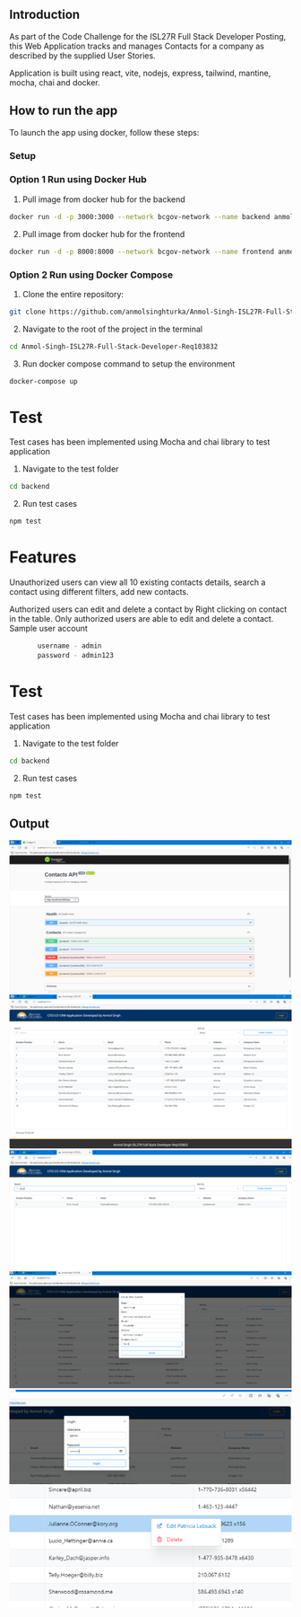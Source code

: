 ## **Introduction**

As part of the Code Challenge for the ISL27R Full Stack Developer Posting, this Web Application tracks and manages Contacts for a company as described by the supplied User Stories.

Application is built using react, vite, nodejs, express, tailwind, mantine, mocha, chai and docker.

## **How to run the app**

To launch the app using docker, follow these steps:

### Setup

### Option 1 Run using Docker Hub

1. Pull image from docker hub for the backend

```bash
docker run -d -p 3000:3000 --network bcgov-network --name backend anmolsinghturka/backend:latest
```

2. Pull image from docker hub for the frontend

```bash
docker run -d -p 8000:8000 --network bcgov-network --name frontend anmolsinghturka/frontend:latest
```

### Option 2 Run using Docker Compose

1. Clone the entire repository:

```bash
git clone https://github.com/anmolsinghturka/Anmol-Singh-ISL27R-Full-Stack-Developer-Req103832
```

2. Navigate to the root of the project in the terminal

```bash
cd Anmol-Singh-ISL27R-Full-Stack-Developer-Req103832
```

3. Run docker compose command to setup the environment

```bash
docker-compose up
```

# Test

Test cases has been implemented using Mocha and chai library to test application

1. Navigate to the test folder

```bash
cd backend
```

2. Run test cases

```bash
npm test
```

# Features

Unauthorized users can view all 10 existing contacts details, search a contact using different filters, add new contacts.

Authorized users can edit and delete a contact by Right clicking on contact in the table. Only authorized users are able to edit and delete a contact. Sample user account

```bash
       username - admin
       password - admin123
```

# Test

Test cases has been implemented using Mocha and chai library to test application

1. Navigate to the test folder

```bash
cd backend
```

2. Run test cases

```bash
npm test
```

## **Output**

<img src="frontend\public\output-1.png" alt="Alt text" title="Optional title">

<img src="frontend\public\output-2.png" alt="Alt text" title="Optional title">

<img src="frontend\public\output-3.png" alt="Alt text" title="Optional title">

<img src="frontend\public\output-4.png" alt="Alt text" title="Optional title">

<img src="frontend\public\output-5.png" alt="Alt text" title="Optional title">

<img src="frontend\public\output-6.png" alt="Alt text" title="Optional title">
